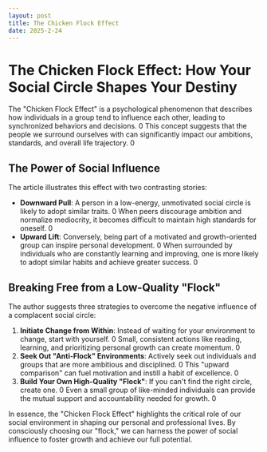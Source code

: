 ```yaml
---
layout: post
title: The Chicken Flock Effect
date: 2025-2-24
---
```


# The Chicken Flock Effect: How Your Social Circle Shapes Your Destiny

The "Chicken Flock Effect" is a psychological phenomenon that describes how individuals in a group tend to influence each other, leading to synchronized behaviors and decisions. <mcreference link="https://mp.weixin.qq.com/s/nExqeUuRT-6L4UevlTYXbw" index="0">0</mcreference> This concept suggests that the people we surround ourselves with can significantly impact our ambitions, standards, and overall life trajectory. <mcreference link="https://mp.weixin.qq.com/s/nExqeUuRT-6L4UevlTYXbw" index="0">0</mcreference>

## The Power of Social Influence

The article illustrates this effect with two contrasting stories:

*   **Downward Pull**: A person in a low-energy, unmotivated social circle is likely to adopt similar traits. <mcreference link="https.mp.weixin.qq.com/s/nExqeUuRT-6L4UevlTYXbw" index="0">0</mcreference> When peers discourage ambition and normalize mediocrity, it becomes difficult to maintain high standards for oneself. <mcreference link="https://mp.weixin.qq.com/s/nExqeUuRT-6L4UevlTYXbw" index="0">0</mcreference>
*   **Upward Lift**: Conversely, being part of a motivated and growth-oriented group can inspire personal development. <mcreference link="https://mp.weixin.qq.com/s/nExqeUuRT-6L4UevlTYXbw" index="0">0</mcreference> When surrounded by individuals who are constantly learning and improving, one is more likely to adopt similar habits and achieve greater success. <mcreference link="https://mp.weixin.qq.com/s/nExqeUuRT-6L4UevlTYXbw" index="0">0</mcreference>

## Breaking Free from a Low-Quality "Flock"

The author suggests three strategies to overcome the negative influence of a complacent social circle:

1.  **Initiate Change from Within**: Instead of waiting for your environment to change, start with yourself. <mcreference link="https://mp.weixin.qq.com/s/nExqeUuRT-6L4UevlTYXbw" index="0">0</mcreference> Small, consistent actions like reading, learning, and prioritizing personal growth can create momentum. <mcreference link="https://mp.weixin.qq.com/s/nExqeUuRT-6L4UevlTYXbw" index="0">0</mcreference>
2.  **Seek Out "Anti-Flock" Environments**: Actively seek out individuals and groups that are more ambitious and disciplined. <mcreference link="https.mp.weixin.qq.com/s/nExqeUuRT-6L4UevlTYXbw" index="0">0</mcreference> This "upward comparison" can fuel motivation and instill a habit of excellence. <mcreference link="https://mp.weixin.qq.com/s/nExqeUuRT-6L4UevlTYXbw" index="0">0</mcreference>
3.  **Build Your Own High-Quality "Flock"**: If you can't find the right circle, create one. <mcreference link="https://mp.weixin.qq.com/s/nExqeUuRT-6L4UevlTYXbw" index="0">0</mcreference> Even a small group of like-minded individuals can provide the mutual support and accountability needed for growth. <mcreference link="https://mp.weixin.qq.com/s/nExqeUuRT-6L4UevlTYXbw" index="0">0</mcreference>

In essence, the "Chicken Flock Effect" highlights the critical role of our social environment in shaping our personal and professional lives. By consciously choosing our "flock," we can harness the power of social influence to foster growth and achieve our full potential.
